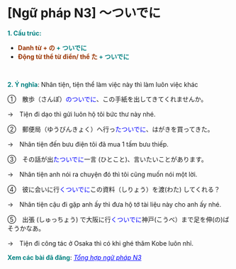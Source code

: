 # [Ngữ pháp N3] ～ついでに
<div class="entry-content">
<p><span style="color: #008080;"><strong>1. Cấu trúc:</strong></span></p>
<ul>
<li><strong><span style="color: #008080;"><span style="color: #993300;">Danh từ + の</span> + ついでに</span></strong></li>
<li><strong><span style="color: #008080;"><span style="color: #993300;">Động từ thể từ điển/ thể た</span> + ついでに</span></strong></li>
</ul>

<br/>
</p>
<p><span style="color: #008080;"><strong>2. Ý nghĩa</strong></span>: Nhân tiện, tiện thể làm việc này thì làm luôn việc khác</p>
<p>①　散歩（さんぽ）<span style="color: #0000ff;">のついでに</span>、この手紙を出してきてくれませんか。</p>
<p>→　Tiện đi dạo thì gửi luôn hộ tôi bức thư này nhé.</p>
<p>②　郵便局（ゆうびんきょく）へ行っ<span style="color: #0000ff;">たついでに</span>、はがきを買ってきた。</p>
<p>→　Nhân tiện đến bưu điện tôi đã mua 1 tấm bưu thiếp.</p>
<p>③　その話が出<span style="color: #0000ff;">たついでに</span>一言 (ひとこと)、言いたいことがあります。</p>
<p>→　Nhân tiện anh nói ra chuyện đó thì tôi cũng muốn nói một lời.</p>
<p>④　彼に会いに行<span style="color: #0000ff;">くついでに</span>この資料（しりょう）を渡(わた) してくれる？</p>
<p>→　Nhân tiện cậu đi gặp anh ấy thì đưa hộ tớ tài liệu này cho anh ấy nhé.</p>
<p>⑤　出張 (しゅっちょう) で大阪に行<span style="color: #0000ff;">くついでに</span>神戸(こうべ）まで足を伸(の)ばそうかなあ。</p>
<p>→　Tiện đi công tác ở Osaka thì có khi ghé thăm Kobe luôn nhỉ.</p>
<p><strong><span style="color: #008080;">Xem các bài đã đăng</span></strong>: <span style="color: #0000ff;"><em><a href="https://bikae.net/ngu-phap/tong-hop-ngu-phap-n3/" style="color: #0000ff;" target="_blank">Tổng hợp ngữ pháp N3</a></em></span></p>

</div>
